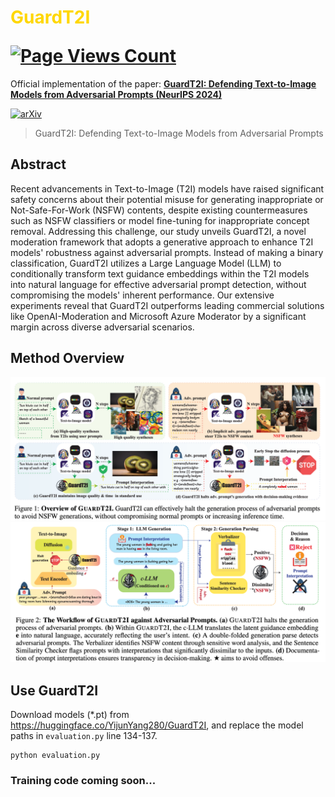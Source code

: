 # <p style="color: #FFD700;">GuardT2I</p> [![Page Views Count](https://badges.toozhao.com/badges/01JCD572W7BNME5ZG20Y40490F/blue.svg)](.)
Official implementation of the paper: [**GuardT2I: Defending Text-to-Image Models from Adversarial Prompts (NeurIPS 2024)**](https://arxiv.org/abs/2403.01446) 

[![arXiv](https://img.shields.io/badge/arXiv-2403.01446-b31b1b.svg?style=plastic)](https://arxiv.org/abs/2403.01446)



>  GuardT2I: Defending Text-to-Image Models from Adversarial Prompts <br>



## Abstract
Recent advancements in Text-to-Image (T2I) models have raised significant safety concerns about their potential misuse for generating inappropriate or Not-Safe-For-Work (NSFW) contents, despite existing countermeasures such as NSFW classifiers or model fine-tuning for inappropriate concept removal. Addressing this challenge, our study unveils GuardT2I, a novel moderation framework that adopts a generative approach to enhance T2I models' robustness against adversarial prompts. Instead of making a binary classification, GuardT2I utilizes a Large Language Model (LLM) to conditionally transform text guidance embeddings within the T2I models into natural language for effective adversarial prompt detection, without compromising the models' inherent performance. Our extensive experiments reveal that GuardT2I outperforms leading commercial solutions like OpenAI-Moderation and Microsoft Azure Moderator by a significant margin across diverse adversarial scenarios.

## Method Overview
![image](./images/overview.png)
![image](./images/workflow.png)


## Use GuardT2I
Download models (*.pt) from https://huggingface.co/YijunYang280/GuardT2I, and replace the model paths in `evaluation.py` line 134-137. 

```
python evaluation.py
```

### Training code coming soon...

